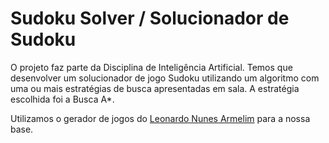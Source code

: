 # Sudoku Solver / Solucionador de Sudoku

O projeto faz parte da Disciplina de Inteligência Artificial. Temos que desenvolver um solucionador de jogo Sudoku utilizando um algoritmo com uma ou mais estratégias de busca apresentadas em sala. 
A estratégia escolhida foi a Busca A*.

Utilizamos o gerador de jogos do [Leonardo Nunes Armelim](https://github.com/Leonardo-Nunes-Armelim/Bytes_Universe/tree/main/Python/004_Sudoku) para a nossa base.
